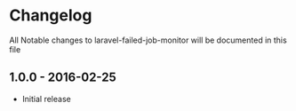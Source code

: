 # Changelog

All Notable changes to laravel-failed-job-monitor will be documented in this file

## 1.0.0 - 2016-02-25

- Initial release
